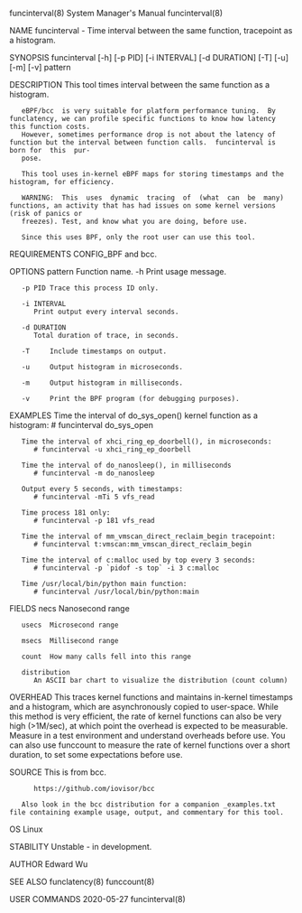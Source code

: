 funcinterval(8)							    System Manager's Manual						       funcinterval(8)

NAME
       funcinterval - Time interval between the same function, tracepoint as a histogram.

SYNOPSIS
       funcinterval [-h] [-p PID] [-i INTERVAL] [-d DURATION] [-T] [-u] [-m] [-v] pattern

DESCRIPTION
       This tool times interval between the same function as a histogram.

       eBPF/bcc	 is very suitable for platform performance tuning.  By funclatency, we can profile specific functions to know how latency this function costs.
       However, sometimes performance drop is not about the latency of function but the interval between function calls.  funcinterval is born for  this  pur‐
       pose.

       This tool uses in-kernel eBPF maps for storing timestamps and the histogram, for efficiency.

       WARNING:	 This  uses  dynamic  tracing  of  (what  can  be  many) functions, an activity that has had issues on some kernel versions (risk of panics or
       freezes). Test, and know what you are doing, before use.

       Since this uses BPF, only the root user can use this tool.

REQUIREMENTS
       CONFIG_BPF and bcc.

OPTIONS
       pattern Function name.  -h Print usage message.

       -p PID Trace this process ID only.

       -i INTERVAL
	      Print output every interval seconds.

       -d DURATION
	      Total duration of trace, in seconds.

       -T     Include timestamps on output.

       -u     Output histogram in microseconds.

       -m     Output histogram in milliseconds.

       -v     Print the BPF program (for debugging purposes).

EXAMPLES
       Time the interval of do_sys_open() kernel function as a histogram:
	      # funcinterval do_sys_open

       Time the interval of xhci_ring_ep_doorbell(), in microseconds:
	      # funcinterval -u xhci_ring_ep_doorbell

       Time the interval of do_nanosleep(), in milliseconds
	      # funcinterval -m do_nanosleep

       Output every 5 seconds, with timestamps:
	      # funcinterval -mTi 5 vfs_read

       Time process 181 only:
	      # funcinterval -p 181 vfs_read

       Time the interval of mm_vmscan_direct_reclaim_begin tracepoint:
	      # funcinterval t:vmscan:mm_vmscan_direct_reclaim_begin

       Time the interval of c:malloc used by top every 3 seconds:
	      # funcinterval -p `pidof -s top` -i 3 c:malloc

       Time /usr/local/bin/python main function:
	      # funcinterval /usr/local/bin/python:main

FIELDS
       necs   Nanosecond range

       usecs  Microsecond range

       msecs  Millisecond range

       count  How many calls fell into this range

       distribution
	      An ASCII bar chart to visualize the distribution (count column)

OVERHEAD
       This traces kernel functions and maintains in-kernel timestamps and a histogram, which are asynchronously copied to user-space. While  this  method  is
       very  efficient,	 the  rate of kernel functions can also be very high (>1M/sec), at which point the overhead is expected to be measurable. Measure in a
       test environment and understand overheads before use. You can also use funccount to measure the rate of kernel functions over a short duration, to  set
       some expectations before use.

SOURCE
       This is from bcc.

	      https://github.com/iovisor/bcc

       Also look in the bcc distribution for a companion _examples.txt file containing example usage, output, and commentary for this tool.

OS
       Linux

STABILITY
       Unstable - in development.

AUTHOR
       Edward Wu

SEE ALSO
       funclatency(8) funccount(8)

USER COMMANDS								  2020-05-27							       funcinterval(8)
